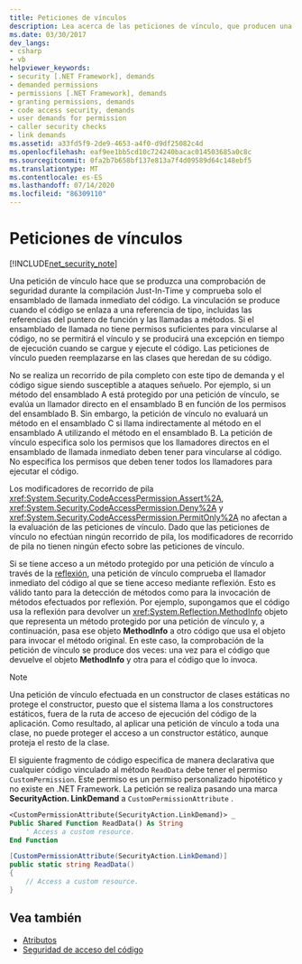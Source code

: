 ```yaml
---
title: Peticiones de vínculos
description: Lea acerca de las peticiones de vínculo, que producen una comprobación de seguridad durante la compilación Just-in-Time (JIT) y examine solo el ensamblado de llamada inmediato del código.
ms.date: 03/30/2017
dev_langs:
- csharp
- vb
helpviewer_keywords:
- security [.NET Framework], demands
- demanded permissions
- permissions [.NET Framework], demands
- granting permissions, demands
- code access security, demands
- user demands for permission
- caller security checks
- link demands
ms.assetid: a33fd5f9-2de9-4653-a4f0-d9df25082c4d
ms.openlocfilehash: eaf9ee1bb5cd10c724240bacac014503685a0c8c
ms.sourcegitcommit: 0fa2b7b658bf137e813a7f4d09589d64c148ebf5
ms.translationtype: MT
ms.contentlocale: es-ES
ms.lasthandoff: 07/14/2020
ms.locfileid: "86309110"
---
```

# <a name="link-demands"></a>Peticiones de vínculos
[!INCLUDE[net_security_note](../../../includes/net-security-note-md.md)]  
  
 Una petición de vínculo hace que se produzca una comprobación de seguridad durante la compilación Just-In-Time y comprueba solo el ensamblado de llamada inmediato del código. La vinculación se produce cuando el código se enlaza a una referencia de tipo, incluidas las referencias del puntero de función y las llamadas a métodos. Si el ensamblado de llamada no tiene permisos suficientes para vincularse al código, no se permitirá el vínculo y se producirá una excepción en tiempo de ejecución cuando se cargue y ejecute el código. Las peticiones de vínculo pueden reemplazarse en las clases que heredan de su código.  
  
 No se realiza un recorrido de pila completo con este tipo de demanda y el código sigue siendo susceptible a ataques señuelo. Por ejemplo, si un método del ensamblado A está protegido por una petición de vínculo, se evalúa un llamador directo en el ensamblado B en función de los permisos del ensamblado B.  Sin embargo, la petición de vínculo no evaluará un método en el ensamblado C si llama indirectamente al método en el ensamblado A utilizando el método en el ensamblado B. La petición de vínculo especifica solo los permisos que los llamadores directos en el ensamblado de llamada inmediato deben tener para vincularse al código. No especifica los permisos que deben tener todos los llamadores para ejecutar el código.  
  
 Los modificadores de recorrido de pila <xref:System.Security.CodeAccessPermission.Assert%2A>, <xref:System.Security.CodeAccessPermission.Deny%2A> y <xref:System.Security.CodeAccessPermission.PermitOnly%2A> no afectan a la evaluación de las peticiones de vínculo.  Dado que las peticiones de vínculo no efectúan ningún recorrido de pila, los modificadores de recorrido de pila no tienen ningún efecto sobre las peticiones de vínculo.  
  
 Si se tiene acceso a un método protegido por una petición de vínculo a través de la [reflexión](../reflection-and-codedom/reflection.md), una petición de vínculo comprueba el llamador inmediato del código al que se tiene acceso mediante reflexión. Esto es válido tanto para la detección de métodos como para la invocación de métodos efectuados por reflexión. Por ejemplo, supongamos que el código usa la reflexión para devolver un <xref:System.Reflection.MethodInfo> objeto que representa un método protegido por una petición de vínculo y, a continuación, pasa ese objeto **MethodInfo** a otro código que usa el objeto para invocar el método original. En este caso, la comprobación de la petición de vínculo se produce dos veces: una vez para el código que devuelve el objeto **MethodInfo** y otra para el código que lo invoca.  
  
> [!NOTE]
> Una petición de vínculo efectuada en un constructor de clases estáticas no protege el constructor, puesto que el sistema llama a los constructores estáticos, fuera de la ruta de acceso de ejecución del código de la aplicación. Como resultado, al aplicar una petición de vínculo a toda una clase, no puede proteger el acceso a un constructor estático, aunque proteja el resto de la clase.  
  
 El siguiente fragmento de código especifica de manera declarativa que cualquier código vinculado al método `ReadData` debe tener el permiso `CustomPermission`. Este permiso es un permiso personalizado hipotético y no existe en .NET Framework. La petición se realiza pasando una marca **SecurityAction. LinkDemand** a `CustomPermissionAttribute` .  
  
```vb  
<CustomPermissionAttribute(SecurityAction.LinkDemand)> _  
Public Shared Function ReadData() As String  
    ' Access a custom resource.  
End Function
```  
  
```csharp  
[CustomPermissionAttribute(SecurityAction.LinkDemand)]  
public static string ReadData()  
{  
    // Access a custom resource.  
}  
```  
  
## <a name="see-also"></a>Vea también

- [Atributos](../../standard/attributes/index.md)
- [Seguridad de acceso del código](code-access-security.md)
